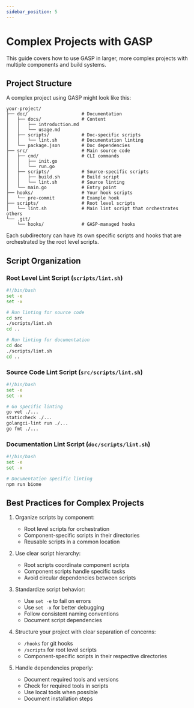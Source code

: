 ```yaml
---
sidebar_position: 5
---
```


# Complex Projects with GASP

This guide covers how to use GASP in larger, more complex projects with multiple components and build systems.

## Project Structure

A complex project using GASP might look like this:

```
your-project/
├── doc/                    # Documentation
│   ├── docs/               # Content
│   │   ├── introduction.md
│   │   └── usage.md
│   ├── scripts/            # Doc-specific scripts
│   │   └── lint.sh         # Documentation linting
│   └── package.json        # Doc dependencies
├── src/                    # Main source code
│   ├── cmd/                # CLI commands
│   │   ├── init.go
│   │   └── run.go
│   ├── scripts/            # Source-specific scripts
│   │   ├── build.sh        # Build script
│   │   └── lint.sh         # Source linting
│   └── main.go             # Entry point
├── hooks/                  # Your hook scripts
│   └── pre-commit          # Example hook
├── scripts/                # Root level scripts
│   └── lint.sh             # Main lint script that orchestrates others
└── .git/
    └── hooks/              # GASP-managed hooks
```

Each subdirectory can have its own specific scripts and hooks that are orchestrated by the root level scripts.

## Script Organization

### Root Level Lint Script (`scripts/lint.sh`)

```bash
#!/bin/bash
set -e
set -x

# Run linting for source code
cd src
./scripts/lint.sh
cd ..

# Run linting for documentation
cd doc
./scripts/lint.sh
cd ..
```

### Source Code Lint Script (`src/scripts/lint.sh`)

```bash
#!/bin/bash
set -e
set -x

# Go specific linting
go vet ./...
staticcheck ./...
golangci-lint run ./...
go fmt ./...
```

### Documentation Lint Script (`doc/scripts/lint.sh`)

```bash
#!/bin/bash
set -e
set -x

# Documentation specific linting
npm run biome
```

## Best Practices for Complex Projects

1. Organize scripts by component:
   - Root level scripts for orchestration
   - Component-specific scripts in their directories
   - Reusable scripts in a common location

2. Use clear script hierarchy:
   - Root scripts coordinate component scripts
   - Component scripts handle specific tasks
   - Avoid circular dependencies between scripts

3. Standardize script behavior:
   - Use `set -e` to fail on errors
   - Use `set -x` for better debugging
   - Follow consistent naming conventions
   - Document script dependencies

4. Structure your project with clear separation of concerns:
   - `/hooks` for git hooks
   - `/scripts` for root level scripts
   - Component-specific scripts in their respective directories

5. Handle dependencies properly:
   - Document required tools and versions
   - Check for required tools in scripts
   - Use local tools when possible
   - Document installation steps